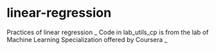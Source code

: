 # linear-regression 
Practices of linear regression _
Code in lab_utils_cp is from the lab of Machine Learning Specialization offered by Coursera _
 

